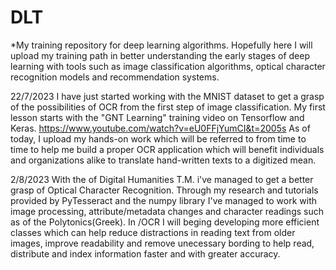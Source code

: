 # DLT
*My training repository for deep learning algorithms. Hopefully here I will upload my training path in better understanding the early stages of deep learning with tools such as image classification algorithms, optical character recognition models and recommendation systems.

22/7/2023
I have just started working with the MNIST dataset to get a grasp of the possibilities of OCR from the first step of image classification. My first lesson starts with the "GNT Learning" training video on Tensorflow and Keras. https://www.youtube.com/watch?v=eU0FFjYumCI&t=2005s
As of today, I upload my hands-on work which will be referred to from time to time to help me build a proper OCR application which will benefit individuals and organizations alike to translate hand-written texts to a digitized mean.

2/8/2023
With the of Digital Humanities T.M. i've managed to get a better grasp of Optical Character Recognition. Through my research and tutorials provided by PyTesseract and the numpy library I've managed to work with image processing, attribute/metadata changes and character readings such as of the Polytonics(Greek). In /OCR I will beging developing more efficient classes which can help reduce distractions in reading text from older images, improve readability and remove unecessary bording to help read, distribute and index information faster and with greater accuracy.

